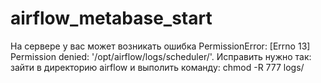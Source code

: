 # airflow_metabase_start

На сервере у вас может возникать ошибка PermissionError: [Errno 13] Permission denied: '/opt/airflow/logs/scheduler/'. Исправить нужно так: зайти в директорию airflow и выполить команду: chmod -R 777 logs/
